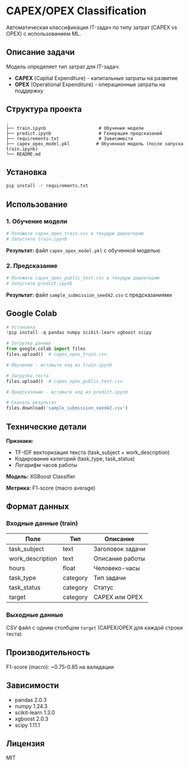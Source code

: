 # CAPEX/OPEX Classification

Автоматическая классификация IT-задач по типу затрат (CAPEX vs OPEX) с использованием ML.

## Описание задачи

Модель определяет тип затрат для IT-задач:
- **CAPEX** (Capital Expenditure) - капитальные затраты на развитие
- **OPEX** (Operational Expenditure) - операционные затраты на поддержку

## Структура проекта

```
.
├── train.ipynb                    # Обучение модели
├── predict.ipynb                  # Генерация предсказаний
├── requirements.txt               # Зависимости
├── capex_opex_model.pkl          # Обученная модель (после запуска train.ipynb)
└── README.md
```

## Установка

```bash
pip install -r requirements.txt
```

## Использование

### 1. Обучение модели

```python
# Положите capex_opex_train.csv в текущую директорию
# Запустите train.ipynb
```

**Результат:** файл `capex_opex_model.pkl` с обученной моделью

### 2. Предсказание

```python
# Положите capex_opex_public_test.csv в текущую директорию
# Запустите predict.ipynb
```

**Результат:** файл `sample_submission_seed42.csv` с предсказаниями

## Google Colab

```python
# Установка
!pip install -q pandas numpy scikit-learn xgboost scipy

# Загрузка данных
from google.colab import files
files.upload()  # capex_opex_train.csv

# Обучение - вставьте код из train.ipynb

# Загрузка теста
files.upload()  # capex_opex_public_test.csv

# Предсказание - вставьте код из predict.ipynb

# Скачать результат
files.download('sample_submission_seed42.csv')
```

## Технические детали

**Признаки:**
- TF-IDF векторизация текста (task_subject + work_description)
- Кодирование категорий (task_type, task_status)
- Логарифм часов работы

**Модель:** XGBoost Classifier

**Метрика:** F1-score (macro average)

## Формат данных

### Входные данные (train)
| Поле | Тип | Описание |
|------|-----|----------|
| task_subject | text | Заголовок задачи |
| work_description | text | Описание работы |
| hours | float | Человеко-часы |
| task_type | category | Тип задачи |
| task_status | category | Статус |
| target | category | CAPEX или OPEX |

### Выходные данные
CSV файл с одним столбцом `target` (CAPEX/OPEX для каждой строки теста)

## Производительность

F1-score (macro): ~0.75-0.85 на валидации

## Зависимости

- pandas 2.0.3
- numpy 1.24.3
- scikit-learn 1.3.0
- xgboost 2.0.3
- scipy 1.11.1

## Лицензия

MIT